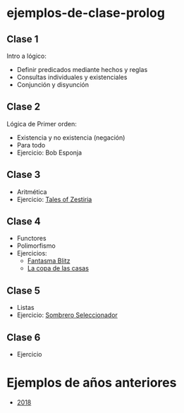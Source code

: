 # ejemplos-de-clase-prolog

## Clase 1
Intro a lógico:
 - Definir predicados mediante hechos y reglas
 - Consultas individuales y existenciales
 - Conjunción y disyunción

## Clase 2
Lógica de Primer orden:
 - Existencia y no existencia (negación)
 - Para todo
 - Ejercicio: Bob Esponja

## Clase 3
 - Aritmética
 - Ejercicio: [Tales of Zestiria](https://docs.google.com/document/d/1TrcfZiwKriniMkeUQTxvgUVCbJla263jYux7o4jVbfw/edit#heading=h.k55i1crzbyp7)

## Clase 4
 - Functores
 - Polimorfismo
 - Ejercicios:
   - [Fantasma Blitz](https://docs.google.com/document/d/1uJsb_hN3qq3lq5dsQ9M8Xd17uLwks4gaw04Er3Gn4lk/edit#)
   - [La copa de las casas](https://docs.google.com/document/d/1s1lRGXwZ_FNtdu6UdvavBWiP91J7oLDaQk2bKy8cPuo/edit#)

## Clase 5
 - Listas
 - Ejercicio: [Sombrero Seleccionador](https://docs.google.com/document/d/1eA8fWHhu2Gj5Phw-wsM1fhdXs3WvOz7QYn7GJfEpsdA)

## Clase 6
 - Ejercicio

# Ejemplos de años anteriores

- [2018](https://github.com/pdep-mit/ejemplos-de-clase-prolog/tree/ejemplos-2018)
